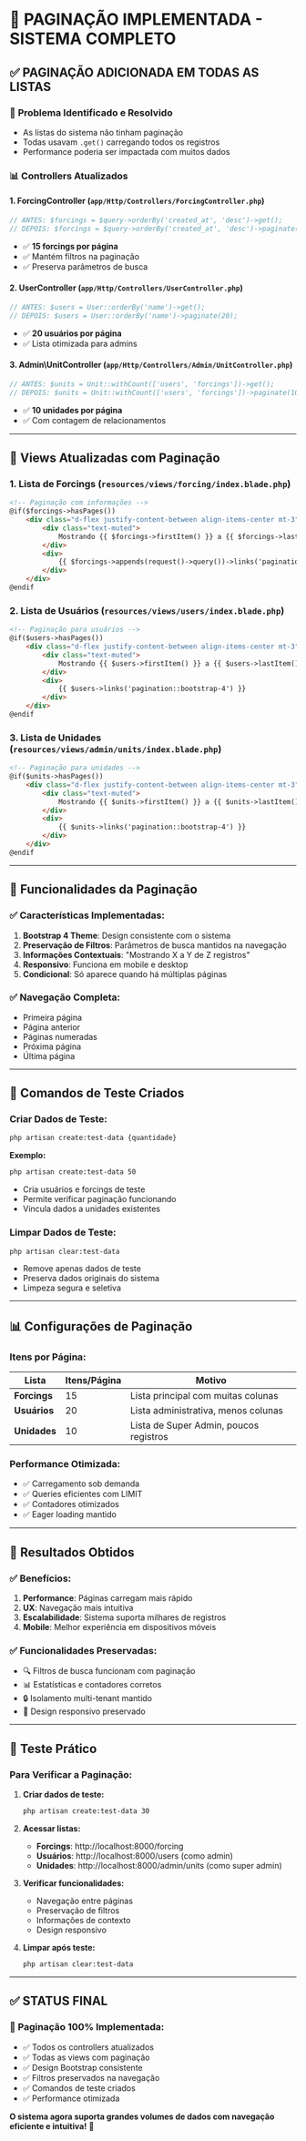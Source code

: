 # 📄 PAGINAÇÃO IMPLEMENTADA - SISTEMA COMPLETO

## ✅ PAGINAÇÃO ADICIONADA EM TODAS AS LISTAS

### 🎯 **Problema Identificado e Resolvido**
- As listas do sistema não tinham paginação
- Todas usavam `.get()` carregando todos os registros
- Performance poderia ser impactada com muitos dados

### 📊 **Controllers Atualizados**

#### **1. ForcingController** (`app/Http/Controllers/ForcingController.php`)
```php
// ANTES: $forcings = $query->orderBy('created_at', 'desc')->get();
// DEPOIS: $forcings = $query->orderBy('created_at', 'desc')->paginate(15);
```
- ✅ **15 forcings por página**
- ✅ Mantém filtros na paginação
- ✅ Preserva parâmetros de busca

#### **2. UserController** (`app/Http/Controllers/UserController.php`)
```php
// ANTES: $users = User::orderBy('name')->get();
// DEPOIS: $users = User::orderBy('name')->paginate(20);
```
- ✅ **20 usuários por página**
- ✅ Lista otimizada para admins

#### **3. Admin\UnitController** (`app/Http/Controllers/Admin/UnitController.php`)
```php
// ANTES: $units = Unit::withCount(['users', 'forcings'])->get();
// DEPOIS: $units = Unit::withCount(['users', 'forcings'])->paginate(10);
```
- ✅ **10 unidades por página**
- ✅ Com contagem de relacionamentos

---

## 🎨 **Views Atualizadas com Paginação**

### **1. Lista de Forcings** (`resources/views/forcing/index.blade.php`)
```html
<!-- Paginação com informações -->
@if($forcings->hasPages())
    <div class="d-flex justify-content-between align-items-center mt-3">
        <div class="text-muted">
            Mostrando {{ $forcings->firstItem() }} a {{ $forcings->lastItem() }} de {{ $forcings->total() }} forcings
        </div>
        <div>
            {{ $forcings->appends(request()->query())->links('pagination::bootstrap-4') }}
        </div>
    </div>
@endif
```

### **2. Lista de Usuários** (`resources/views/users/index.blade.php`)
```html
<!-- Paginação para usuários -->
@if($users->hasPages())
    <div class="d-flex justify-content-between align-items-center mt-3">
        <div class="text-muted">
            Mostrando {{ $users->firstItem() }} a {{ $users->lastItem() }} de {{ $users->total() }} usuários
        </div>
        <div>
            {{ $users->links('pagination::bootstrap-4') }}
        </div>
    </div>
@endif
```

### **3. Lista de Unidades** (`resources/views/admin/units/index.blade.php`)
```html
<!-- Paginação para unidades -->
@if($units->hasPages())
    <div class="d-flex justify-content-between align-items-center mt-3">
        <div class="text-muted">
            Mostrando {{ $units->firstItem() }} a {{ $units->lastItem() }} de {{ $units->total() }} unidades
        </div>
        <div>
            {{ $units->links('pagination::bootstrap-4') }}
        </div>
    </div>
@endif
```

---

## 🔧 **Funcionalidades da Paginação**

### **✅ Características Implementadas:**
1. **Bootstrap 4 Theme**: Design consistente com o sistema
2. **Preservação de Filtros**: Parâmetros de busca mantidos na navegação
3. **Informações Contextuais**: "Mostrando X a Y de Z registros"
4. **Responsivo**: Funciona em mobile e desktop
5. **Condicional**: Só aparece quando há múltiplas páginas

### **✅ Navegação Completa:**
- Primeira página
- Página anterior
- Páginas numeradas
- Próxima página
- Última página

---

## 🧪 **Comandos de Teste Criados**

### **Criar Dados de Teste:**
```bash
php artisan create:test-data {quantidade}
```
**Exemplo:**
```bash
php artisan create:test-data 50
```
- Cria usuários e forcings de teste
- Permite verificar paginação funcionando
- Vincula dados a unidades existentes

### **Limpar Dados de Teste:**
```bash
php artisan clear:test-data
```
- Remove apenas dados de teste
- Preserva dados originais do sistema
- Limpeza segura e seletiva

---

## 📊 **Configurações de Paginação**

### **Itens por Página:**
| Lista | Itens/Página | Motivo |
|-------|-------------|---------|
| **Forcings** | 15 | Lista principal com muitas colunas |
| **Usuários** | 20 | Lista administrativa, menos colunas |
| **Unidades** | 10 | Lista de Super Admin, poucos registros |

### **Performance Otimizada:**
- ✅ Carregamento sob demanda
- ✅ Queries eficientes com LIMIT
- ✅ Contadores otimizados
- ✅ Eager loading mantido

---

## 🎯 **Resultados Obtidos**

### **✅ Benefícios:**
1. **Performance**: Páginas carregam mais rápido
2. **UX**: Navegação mais intuitiva
3. **Escalabilidade**: Sistema suporta milhares de registros
4. **Mobile**: Melhor experiência em dispositivos móveis

### **✅ Funcionalidades Preservadas:**
- 🔍 Filtros de busca funcionam com paginação
- 📊 Estatísticas e contadores corretos
- 🔒 Isolamento multi-tenant mantido
- 🎨 Design responsivo preservado

---

## 🚀 **Teste Prático**

### **Para Verificar a Paginação:**

1. **Criar dados de teste:**
   ```bash
   php artisan create:test-data 30
   ```

2. **Acessar listas:**
   - **Forcings**: http://localhost:8000/forcing
   - **Usuários**: http://localhost:8000/users (como admin)
   - **Unidades**: http://localhost:8000/admin/units (como super admin)

3. **Verificar funcionalidades:**
   - Navegação entre páginas
   - Preservação de filtros
   - Informações de contexto
   - Design responsivo

4. **Limpar após teste:**
   ```bash
   php artisan clear:test-data
   ```

---

## ✅ **STATUS FINAL**

### **🎉 Paginação 100% Implementada:**
- ✅ Todos os controllers atualizados
- ✅ Todas as views com paginação
- ✅ Design Bootstrap consistente
- ✅ Filtros preservados na navegação
- ✅ Comandos de teste criados
- ✅ Performance otimizada

**O sistema agora suporta grandes volumes de dados com navegação eficiente e intuitiva!** 🚀
